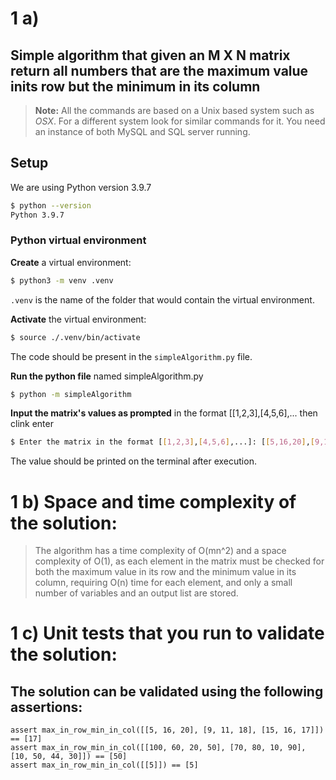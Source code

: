 # 1 a)

## Simple algorithm that given an M X N matrix return all numbers that are the maximum value inits row but the minimum in its column

> **Note:** All the commands are based on a Unix based system such as _OSX_.
> For a different system look for similar commands for it.
> You need an instance of both MySQL and SQL server running.

## Setup

We are using Python version 3.9.7

```bash
$ python --version
Python 3.9.7
```

### Python virtual environment

**Create** a virtual environment:

```bash
$ python3 -m venv .venv
```

`.venv` is the name of the folder that would contain the virtual environment.

**Activate** the virtual environment:

```bash
$ source ./.venv/bin/activate
```

The code should be present in the `simpleAlgorithm.py` file.

**Run the python file** named simpleAlgorithm.py

```bash
$ python -m simpleAlgorithm
```

**Input the matrix's values as prompted** in the format [[1,2,3],[4,5,6],... then clink enter

```bash
$ Enter the matrix in the format [[1,2,3],[4,5,6],...]: [[5,16,20],[9,11,18],[15,16,17]]
```

The value should be printed on the terminal after execution.

# 1 b) Space and time complexity of the solution:

> The algorithm has a time complexity of O(mn^2) and a space complexity of O(1), as each element in the matrix must be checked for both the maximum value in its row and the minimum value in its column, requiring O(n) time for each element, and only a small number of variables and an output list are stored.

# 1 c) Unit tests that you run to validate the solution:
## The solution can be validated using the following assertions:

```
assert max_in_row_min_in_col([[5, 16, 20], [9, 11, 18], [15, 16, 17]]) == [17]
assert max_in_row_min_in_col([[100, 60, 20, 50], [70, 80, 10, 90], [10, 50, 44, 30]]) == [50]
assert max_in_row_min_in_col([[5]]) == [5]
```